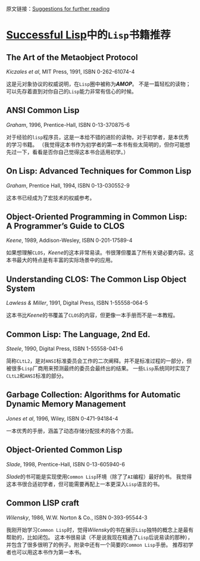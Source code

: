 原文链接：[Suggestions for further reading](http://psg.com/~dlamkins/sl/chapter33.html)

[Successful Lisp](http://book.douban.com/subject/1456905/)中的`Lisp`书籍推荐
===============================

The Art of the Metaobject Protocol
-------------------------------------

*Kiczales et al*, MIT Press, 1991, ISBN 0-262-61074-4

这是元对象协议的权威说明，在`Lisp`圈中被称为***AMOP***。
不是一篇轻松的读物；可以先存着直到对你自己的`Lisp`能力非常有信心的时候。

ANSI Common Lisp
-------------------------------------

*Graham*, 1996, Prentice-Hall, ISBN 0-13-370875-6

对于经验的`lisp`程序员，这是一本给不错的进阶的读物，对于初学者，是本优秀的学习书籍。
（我觉得这本书作为初学者的第一本书有些太简明的，但你可能想先过一下，看看是否你自己觉得这本书合适用初学。）

On Lisp: Advanced Techniques for Common Lisp
-------------------------------------

*Graham*, Prentice Hall, 1994, ISBN 0-13-030552-9 

这本书已经成为了宏技术的权威参考。

Object-Oriented Programming in Common Lisp: A Programmer’s Guide to CLOS
-------------------------------------

*Keene*, 1989, Addison-Wesley, ISBN 0-201-17589-4

如果想理解`CLOS`，*Keene*的这本非常易读。书很薄但覆盖了所有关键必要内容。这本书最大的特点是有丰富的实际场景中的应用。

Understanding CLOS: The Common Lisp Object System
-------------------------------------

*Lawless & Miller*, 1991, Digital Press, ISBN 1-55558-064-5

这本书比*Keene*的书覆盖了`CLOS`的内容，但更像一本手册而不是一本教程。

Common Lisp: The Language, 2nd Ed.
-------------------------------------

*Steele*, 1990, Digital Press, ISBN 1-55558-041-6

简称`CLtL2`，是对`ANSI`标准委员会工作的二次阐释。并不是标准过程的一部分，但被很多`Lisp`厂商用来预测最终的委员会最终出的结果。
一些`Lisp`系统同时实现了`CLtL2`和`ANSI`标准的部分。

Garbage Collection: Algorithms for Automatic Dynamic Memory Management
-------------------------------------

*Jones et al*, 1996, Wiley, ISBN 0-471-94184-4

一本优秀的手册，涵盖了动态存储分配技术的各个方面。

Object-Oriented Common Lisp
-------------------------------------

*Slade*, 1998, Prentice-Hall, ISBN 0-13-605940-6

*Slade*的书可能是实现使用`Common Lisp`环境（除了了`AI`编程）最好的书。
我觉得这本书很合适初学者，但可能需要再配上一本更深入`Lisp`语言的书。

Common LISP craft
-------------------------------------

*Wilensky*, 1986, W.W. Norton & Co., ISBN 0-393-95544-3

我刚开始学习`Common Lisp`时，觉得*Wilensky*的书在展示`Lisp`独特的概念上是最有帮助的，比如闭包。
这本书很易读（不是说我现在精通了`Lisp`后说易读的那种），并包含了很多很明了的例子。附录中还有一个简要的`Common Lisp`手册。
推荐初学者也可以用这本书作为第一本书。
